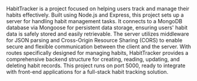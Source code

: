 HabitTracker is a project focused on helping users track and manage their habits effectively. Built using Node.js and Express, this project sets up a server for handling habit management tasks. It connects to a MongoDB database via Mongoose for persistent data storage, ensuring users' habit data is safely stored and easily retrievable. The server utilizes middleware for JSON parsing and Cross-Origin Resource Sharing (CORS) to enable secure and flexible communication between the client and the server. With routes specifically designed for managing habits, HabitTracker provides a comprehensive backend structure for creating, reading, updating, and deleting habit records. This project runs on port 5000, ready to integrate with front-end applications for a full-stack habit tracking solution.